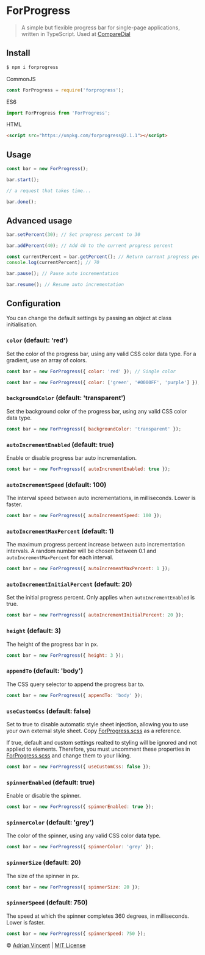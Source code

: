 # ForProgress

> A simple but flexible progress bar for single-page applications, written in TypeScript. Used at [CompareDial](https://www.comparedial.com/)

## Install

```bash
$ npm i forprogress
```
CommonJS
```javascript
const ForProgress = require('forprogress');
```

ES6
```javascript
import ForProgress from 'ForProgress';
```

HTML
```html
<script src="https://unpkg.com/forprogress@2.1.1"></script>
```

## Usage
```javascript
const bar = new ForProgress();

bar.start();

// a request that takes time...

bar.done();
```

## Advanced usage

```javascript
bar.setPercent(30); // Set progress percent to 30
```

```javascript
bar.addPercent(40); // Add 40 to the current progress percent
```

```javascript
const currentPercent = bar.getPercent(); // Return current progress percent
console.log(currentPercent); // 70
```

```javascript
bar.pause(); // Pause auto incrementation
```

```javascript
bar.resume(); // Resume auto incrementation
```

## Configuration
You can change the default settings by passing an object at class initialisation.


### `color` (default: 'red')

Set the color of the progress bar, using any valid CSS color data type. For a gradient, use an array of colors. 
```javascript
const bar = new ForProgress({ color: 'red' }); // Single color

const bar = new ForProgress({ color: ['green', '#0000FF', 'purple'] }); // Gradient
```

### `backgroundColor` (default: 'transparent')

Set the background color of the progress bar, using any valid CSS color data type. 
```javascript
const bar = new ForProgress({ backgroundColor: 'transparent' });
```

### `autoIncrementEnabled` (default: true)

Enable or disable progress bar auto incrementation.
```javascript
const bar = new ForProgress({ autoIncrementEnabled: true });
```

### `autoIncrementSpeed` (default: 100)

The interval speed between auto incrementations, in milliseconds. Lower is faster.
```javascript
const bar = new ForProgress({ autoIncrementSpeed: 100 });
```

### `autoIncrementMaxPercent` (default: 1)

The maximum progress percent increase between auto incrementation intervals. A random number will be chosen between 0.1 and `autoIncrementMaxPercent` for each interval.
```javascript
const bar = new ForProgress({ autoIncrementMaxPercent: 1 });
```

### `autoIncrementInitialPercent` (default: 20)

Set the initial progress percent. Only applies when `autoIncrementEnabled` is true.
```javascript
const bar = new ForProgress({ autoIncrementInitialPercent: 20 });
```

### `height` (default: 3)

The height of the progress bar in px.
```javascript
const bar = new ForProgress({ height: 3 });
```

### `appendTo` (default: 'body')

The CSS query selector to append the progress bar to.
```javascript
const bar = new ForProgress({ appendTo: 'body' });
```

### `useCustomCss` (default: false)

Set to true to disable automatic style sheet injection, allowing you to use your own external style sheet. Copy [ForProgress.scss](./src/ForProgress.scss) as a reference.

If true, default and custom settings realted to styling will be ignored and not applied to elements. Therefore, you must uncomment these properties in [ForProgress.scss](./src/ForProgress.scss) and change them to your liking.

```javascript
const bar = new ForProgress({ useCustomCss: false });
```

### `spinnerEnabled` (default: true)

Enable or disable the spinner.
```javascript
const bar = new ForProgress({ spinnerEnabled: true });
```

### `spinnerColor` (default: 'grey')

The color of the spinner, using any valid CSS color data type.
```javascript
const bar = new ForProgress({ spinnerColor: 'grey' });
```

### `spinnerSize` (default: 20)

The size of the spinner in px.
```javascript
const bar = new ForProgress({ spinnerSize: 20 });
```

### `spinnerSpeed` (default: 750)

The speed at which the spinner completes 360 degrees, in milliseconds. Lower is faster.
```javascript
const bar = new ForProgress({ spinnerSpeed: 750 });
```

© [Adrian Vincent](https://twitter.com/adrianvincent) | [MIT License](LICENSE.md)
